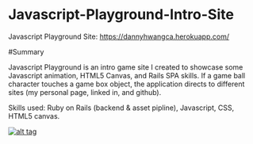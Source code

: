 # Javascript-Playground-Intro-Site

Javascript Playground Site: https://dannyhwangca.herokuapp.com/

#Summary

Javascript Playground is an intro game site I created to showcase some Javascript animation, HTML5 Canvas, and Rails SPA skills. If a game ball character touches a game box object, the application directs to different sites (my personal page, linked in, and github). 

Skills used: Ruby on Rails (backend & asset pipline), Javascript, CSS, HTML5 canvas.

<a href="https://dannyhwangca.herokuapp.com/">![alt tag](http://i.imgur.com/pp2d9ts.png)</a>







